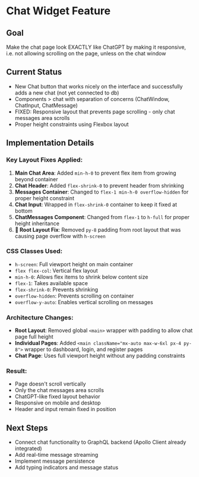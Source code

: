 # Chat Widget Feature

## Goal
Make the chat page look EXACTLY like ChatGPT by making it responsive, i.e. not allowing scrolling on the page, unless on the chat window

## Current Status 
- New Chat button that works nicely on the interface and successfully adds a new chat (not yet connected to db)
- Components > chat with separation of concerns (ChatWindow, ChatInput, ChatMessage)
- FIXED: Responsive layout that prevents page scrolling - only chat messages area scrolls
- Proper height constraints using Flexbox layout

## Implementation Details

### Key Layout Fixes Applied:
1. **Main Chat Area**: Added `min-h-0` to prevent flex item from growing beyond container
2. **Chat Header**: Added `flex-shrink-0` to prevent header from shrinking
3. **Messages Container**: Changed to `flex-1 min-h-0 overflow-hidden` for proper height constraint
4. **Chat Input**: Wrapped in `flex-shrink-0` container to keep it fixed at bottom
5. **ChatMessages Component**: Changed from `flex-1` to `h-full` for proper height inheritance
6. **🔧 Root Layout Fix**: Removed `py-8` padding from root layout that was causing page overflow with `h-screen`

### CSS Classes Used:
- `h-screen`: Full viewport height on main container
- `flex flex-col`: Vertical flex layout
- `min-h-0`: Allows flex items to shrink below content size
- `flex-1`: Takes available space
- `flex-shrink-0`: Prevents shrinking
- `overflow-hidden`: Prevents scrolling on container
- `overflow-y-auto`: Enables vertical scrolling on messages

### Architecture Changes:
- **Root Layout**: Removed global `<main>` wrapper with padding to allow chat page full height
- **Individual Pages**: Added `<main className="mx-auto max-w-6xl px-4 py-8">` wrapper to dashboard, login, and register pages
- **Chat Page**: Uses full viewport height without any padding constraints

### Result:
- Page doesn't scroll vertically
- Only the chat messages area scrolls
- ChatGPT-like fixed layout behavior
- Responsive on mobile and desktop
- Header and input remain fixed in position

## Next Steps
- Connect chat functionality to GraphQL backend (Apollo Client already integrated)
- Add real-time message streaming
- Implement message persistence
- Add typing indicators and message status